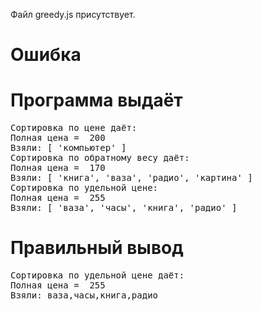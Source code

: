 Файл greedy.js присутствует.
# Ошибка
# Программа выдаёт
<pre>
Сортировка по цене даёт:
Полная цена =  200
Взяли: [ 'компьютер' ]
Сортировка по обратному весу даёт:
Полная цена =  170
Взяли: [ 'книга', 'ваза', 'радио', 'картина' ]
Сортировка по удельной цене:
Полная цена =  255
Взяли: [ 'ваза', 'часы', 'книга', 'радио' ]
</pre>
# Правильный вывод
<pre>Сортировка по удельной цене даёт:
Полная цена =  255
Взяли: ваза,часы,книга,радио
</pre>